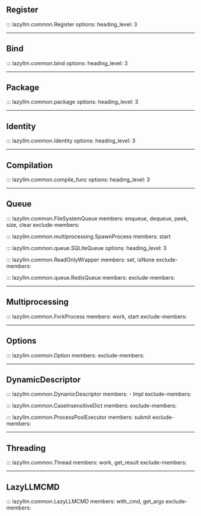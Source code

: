 ## Register

::: lazyllm.common.Register
    options:
      heading_level: 3

---

## Bind

::: lazyllm.common.bind
    options:
      heading_level: 3

---

## Package

::: lazyllm.common.package
    options:
      heading_level: 3

---

## Identity

::: lazyllm.common.Identity
    options:
      heading_level: 3

---

## Compilation

::: lazyllm.common.compile_func
    options:
      heading_level: 3

---

## Queue

::: lazyllm.common.FileSystemQueue
    members: enqueue, dequeue, peek, size, clear
    exclude-members:

::: lazyllm.common.multiprocessing.SpawnProcess
    members: start

::: lazyllm.common.queue.SQLiteQueue
    options:
      heading_level: 3

::: lazyllm.common.ReadOnlyWrapper
    members: set, isNone
    exclude-members:

::: lazyllm.common.queue.RedisQueue
    members: 
    exclude-members:

---

## Multiprocessing

::: lazyllm.common.ForkProcess
    members: work, start
    exclude-members:

---

## Options

::: lazyllm.common.Option
    members: 
    exclude-members:

---

## DynamicDescriptor

::: lazyllm.common.DynamicDescriptor
    members:
    - Impl
    exclude-members:

::: lazyllm.common.CaseInsensitiveDict
    members: 
    exclude-members:

::: lazyllm.common.ProcessPoolExecutor
    members: submit
    exclude-members:

---

## Threading

::: lazyllm.common.Thread
    members: work, get_result
    exclude-members:

---

## LazyLLMCMD

::: lazyllm.common.LazyLLMCMD
    members: with_cmd, get_args
    exclude-members:
